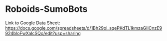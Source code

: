 # Roboids-SumoBots
Link to Google Data Sheet: https://docs.google.com/spreadsheets/d/1Bh29oi_sqePKdTL1kmzaGIICnzE9924bloFwXaIcSQo/edit?usp=sharing
